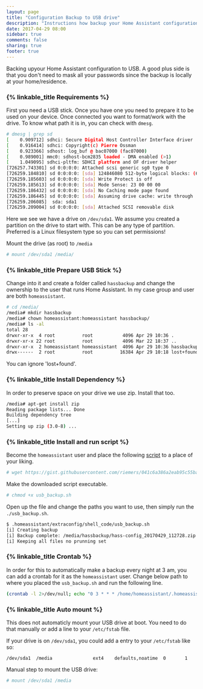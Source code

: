 ```yaml
---
layout: page
title: "Configuration Backup to USB drive"
description: "Instructions how backup your Home Assistant configuration to USB stick"
date: 2017-04-29 08:00
sidebar: true
comments: false
sharing: true
footer: true
---
```


Backing upyour Home Assistant configuration to USB. A good plus side is that you don't need to mask all your passwords since the backup is locally at your home/residence.

### {% linkable_title Requirements %}
First you need a USB stick. Once you have one you need to prepare it to be used on your device. 
Once connected you want to format/work with the drive. To know what path it is in, you can check with `dmesg`. 

```bash
# dmesg | grep sd
[    0.909712] sdhci: Secure Digital Host Controller Interface driver
[    0.916414] sdhci: Copyright(c) Pierre Ossman
[    0.923366] sdhost: log_buf @ bac07000 (fac07000)
[    0.989001] mmc0: sdhost-bcm2835 loaded - DMA enabled (>1)
[    1.049095] sdhci-pltfm: SDHCI platform and OF driver helper
[726257.743301] sd 0:0:0:0: Attached scsi generic sg0 type 0
[726259.184810] sd 0:0:0:0: [sda] 124846080 512-byte logical blocks: (63.9 GB/59.5 GiB)
[726259.185603] sd 0:0:0:0: [sda] Write Protect is off
[726259.185613] sd 0:0:0:0: [sda] Mode Sense: 23 00 00 00
[726259.186432] sd 0:0:0:0: [sda] No Caching mode page found
[726259.186445] sd 0:0:0:0: [sda] Assuming drive cache: write through
[726259.206085]  sda: sda1
[726259.209004] sd 0:0:0:0: [sda] Attached SCSI removable disk
```

Here we see we have a drive on `/dev/sda1`. We assume you created a partition on the drive to start with. This can be any type of partition. Preferred is a Linux filesystem type so you can set permissions!

Mount the drive (as root) to `/media`

```bash
# mount /dev/sda1 /media/
```

### {% linkable_title Prepare USB Stick %}
Change into it and create a folder called `hassbackup` and change the ownership to the user that runs Home Assistant. In my case group and user are both `homeassistant`.

```bash
# cd /media/
/media# mkdir hassbackup
/media# chown homeassistant:homeassistant hassbackup/
/media# ls -al
total 28
drwxr-xr-x  4 root          root           4096 Apr 29 10:36 .
drwxr-xr-x 22 root          root           4096 Mar 22 18:37 ..
drwxr-xr-x  2 homeassistant homeassistant  4096 Apr 29 10:36 hassbackup
drwx------  2 root          root          16384 Apr 29 10:18 lost+found
```
You can ignore 'lost+found'.

### {% linkable_title Install Dependency %}

In order to preserve space on your drive we use zip. Install that too.

```bash
/media# apt-get install zip
Reading package lists... Done
Building dependency tree
[...]
Setting up zip (3.0-8) ...
```

### {% linkable_title Install and run script %}

Become the `homeassistant` user and place the following [script](https://gist.github.com/riemers/041c6a386a2eab95c55ba3ccaa10e7b0) to a place of your liking.

```bash
# wget https://gist.githubusercontent.com/riemers/041c6a386a2eab95c55ba3ccaa10e7b0/raw/86727d4e72e9757da4f68f1c9d784720e72d0e99/usb_backup.sh
```

Make the downloaded script executable.

```bash
# chmod +x usb_backup.sh
```

Open up the file and change the paths you want to use, then simply run the `./usb_backup.sh`.

```bash
$ .homeassistant/extraconfig/shell_code/usb_backup.sh
[i] Creating backup
[i] Backup complete: /media/hassbackup/hass-config_20170429_112728.zip
[i] Keeping all files no prunning set
```

### {% linkable_title Crontab %}
In order for this to automatically make a backup every night at 3 am, you can add a crontab for it as the `homeassistant` user.
Change below path to where you placed the `usb_backup.sh` and run the following line.

```bash
(crontab -l 2>/dev/null; echo "0 3 * * * /home/homeassistant/.homeassistant/extraconfig/shell_code/usb_backup.sh") | crontab -
```

### {% linkable_title Auto mount %}

This does not automaticly mount your USB drive at boot. You need to do that manually or add a line to your `/etc/fstab` file.

If your drive is on `/dev/sda1`, you could add a entry to your `/etc/fstab` like so:

```text
/dev/sda1  /media               ext4    defaults,noatime  0       1
```

Manual step to mount the USB drive: 

```bash
# mount /dev/sda1 /media
```
